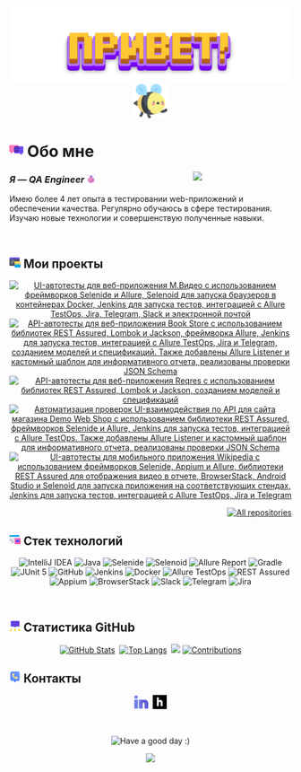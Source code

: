 <p align="center">
    <img title="Hi!" src="attachments/gif/header.gif">
    <img width="12%" src="attachments/images/bee.png">
</p>

# <img width="5%" title="About me" src="attachments/images/chat.png"> Обо мне

<img align="right" width="35%" src="attachments/gif/animation.gif">

### _Я — QA Engineer_ <img width="3%" src="attachments/images/bug.png">

<p align="left">
Имею более 4 лет опыта в тестировании web-приложений и обеспечении качества. Регулярно обучаюсь в сфере тестирования. Изучаю новые технологии и совершенствую полученные навыки.
</p>

<br/>

## <img width="4%" title="My projects" src="attachments/images/browser.png"> Мои проекты

<p align="center">
    <a href="https://github.com/jjfhj/mvideo_project"><img width=45% title="UI-автотесты для веб-приложения М.Видео с использованием фреймворков Selenide и Allure, Selenoid для запуска браузеров в контейнерах Docker, Jenkins для запуска тестов, интеграцией с Allure TestOps, Jira, Telegram, Slack и электронной почтой" src="https://github-readme-stats-git-masterrstaa-rickstaa.vercel.app/api/pin/?username=jjfhj&repo=mvideo_project&show_owner=true&theme=buefy"></a>
    <a href="https://github.com/jjfhj/bookstore_api_test"><img width=45% title="API-автотесты для веб-приложения Book Store с использованием библиотек REST Assured, Lombok и Jackson, фреймворка Allure, Jenkins для запуска тестов, интеграцией с Allure TestOps, Jira и Telegram, созданием моделей и спецификаций. Также добавлены Allure Listener и кастомный шаблон для информативного отчета, реализованы проверки JSON Schema" src="https://github-readme-stats-git-masterrstaa-rickstaa.vercel.app/api/pin/?username=jjfhj&repo=bookstore_api_test&show_owner=true&theme=buefy"></a>
    <a href="https://github.com/jjfhj/reqres_api_test"><img width=45% title="API-автотесты для веб-приложения Reqres с использованием библиотек REST Assured, Lombok и Jackson, созданием моделей и спецификаций" src="https://github-readme-stats-git-masterrstaa-rickstaa.vercel.app/api/pin/?username=jjfhj&repo=reqres_api_test&show_owner=true&theme=buefy"></a>
    <a href="https://github.com/jjfhj/demowebshop_api_test"><img width=45% title="Автоматизация проверок UI-взаимодействия по API для сайта магазина Demo Web Shop с использованием библиотеки REST Assured, фреймворков Selenide и Allure, Jenkins для запуска тестов, интеграцией с Allure TestOps. Также добавлены Allure Listener и кастомный шаблон для информативного отчета, реализованы проверки JSON Schema" src="https://github-readme-stats-git-masterrstaa-rickstaa.vercel.app/api/pin/?username=jjfhj&repo=demowebshop_api_test&show_owner=true&theme=buefy"></a>
    <a href="https://github.com/jjfhj/wikipedia_mobile_test"><img width=45% title="UI-автотесты для мобильного приложения Wikipedia с использованием фреймворков Selenide, Appium и Allure, библиотеки REST Assured для отображения видео в отчете, BrowserStack, Android Studio и Selenoid для запуска приложения на соответствующих стендах, Jenkins для запуска тестов, интеграцией с Allure TestOps, Jira и Telegram" src="https://github-readme-stats-git-masterrstaa-rickstaa.vercel.app/api/pin/?username=jjfhj&repo=wikipedia_mobile_test&show_owner=true&theme=buefy"></a>
</p>

<p align="right">
    <a href="https://github.com/jjfhj?tab=repositories&sort=stargazers"><img width="170" title="All repositories" src="https://custom-icon-badges.herokuapp.com/badge/-Все%20репозитории-ba79ff?style=for-the-badge&logoColor=white&logo=repo"></a>
</p>

## <img width="4%" title="Technology stack" src="attachments/images/tools.png"> Стек технологий

<p align="center">
    <img title="IntelliJ IDEA" src="https://img.shields.io/badge/-IntelliJ%20IDEA-ffc933?style=for-the-badge">
    <img title="Java" src="https://img.shields.io/badge/-Java-7e06ff?logo=java&style=for-the-badge">
    <img title="Selenide" src="https://img.shields.io/badge/-Selenide-ffc933?style=for-the-badge">
    <img title="Selenoid" src="https://img.shields.io/badge/-Selenoid-7e06ff?style=for-the-badge">
    <img title="Allure Report" src="https://img.shields.io/badge/-Allure%20Report-ffc933?style=for-the-badge">
    <img title="Gradle" src="https://img.shields.io/badge/-Gradle-7e06ff?logo=gradle&style=for-the-badge">
    <img title="JUnit 5" src="https://img.shields.io/badge/-JUnit%205-ffc933?logo=junit5&style=for-the-badge">
    <img title="GitHub" src="https://img.shields.io/badge/-GitHub-7e06ff?logo=github&style=for-the-badge">
    <img title="Jenkins" src="https://img.shields.io/badge/-Jenkins-ffc933?logo=jenkins&style=for-the-badge">
    <img title="Docker" src="https://img.shields.io/badge/-Docker-7e06ff?logo=docker&style=for-the-badge"> 
    <img title="Allure TestOps" src="https://img.shields.io/badge/-Allure%20TestOps-ffc933?style=for-the-badge">
    <img title="REST Assured" src="https://img.shields.io/badge/-REST%20Assured-7e06ff?style=for-the-badge">
    <img title="Appium" src="https://img.shields.io/badge/-Appium-ffc933?style=for-the-badge">
    <img title="BrowserStack" src="https://img.shields.io/badge/-BrowserStack-7e06ff?style=for-the-badge">
    <img title="Slack" src="https://img.shields.io/badge/-Slack-ffc933?logo=slack&style=for-the-badge">
    <img title="Telegram" src="https://img.shields.io/badge/-Telegram-7e06ff?logo=telegram&style=for-the-badge">
    <img title="Jira" src="https://img.shields.io/badge/-Jira-ffc933?logo=jira&style=for-the-badge">
</p>

<br/>

## <img width="4%" title="GitHub statistics" src="attachments/images/stats.png"> Статистика GitHub

<p align="center">
    <a href="https://github.com/jjfhj?tab=repositories&sort=stargazers"><img width=45% title="GitHub Stats" src="https://github-readme-stats-git-masterrstaa-rickstaa.vercel.app/api?username=jjfhj&show_icons=true&theme=buefy"></a>&nbsp;
    <a href="https://github.com/jjfhj?tab=repositories&sort=stargazers"><img width=42.5% title="Top Langs" src="https://github-readme-stats-git-masterrstaa-rickstaa.vercel.app/api/top-langs/?username=jjfhj&theme=buefy&hide=freemarker"></a>&nbsp;
    <img width="30%" src="https://media.giphy.com/media/l46Cy1rHbQ92uuLXa/giphy.gif">
    <a href="https://github.com/jjfhj?tab=repositories&sort=stargazers"><img width=57% title="Contributions" src="https://github-readme-streak-stats.herokuapp.com/?user=jjfhj&show_icons=true&theme=buefy"></a>
</p>

## <img width="4%" title="Contacts" src="attachments/images/contacts.png"> Контакты

<p align="center">
    <a href="https://linkedin.com/in/jjfhj"><img width=5% title="LinkedIn" src="attachments/logo/linkedin.png"></a>&nbsp;
    <a href="https://career.habr.com/jjfhj"><img width=5% title="Habr Career" src="attachments/logo/habr.svg"></a>
</p>

<br/>

<p align="center">
    <img title="Have a good day :)" src="https://readme-typing-svg.herokuapp.com?color=ba79ff&font=montserrat-medium&size=20&center=true&vCenter=true&lines=%D0%A5%D0%BE%D1%80%D0%BE%D1%88%D0%B5%D0%B3%D0%BE+%D0%B4%D0%BD%D1%8F+:)">
</p>

<p align="center">
    <img src="https://raw.githubusercontent.com/Trilokia/Trilokia/379277808c61ef204768a61bbc5d25bc7798ccf1/bottom_header.svg">
</p>
